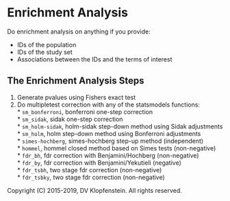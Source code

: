 # Enrichment Analysis

Do enrichment analysis on anything if you provide:
  * IDs of the population 
  * IDs of the study set
  * Associations between the IDs and the terms of interest

## The Enrichment Analysis Steps
  1. Generate pvalues using Fishers exact test
  2. Do multipletest correction with any of the statsmodels functions:    
    * `sm_bonferroni`, bonferroni one-step correction    
    * `sm_sidak`, sidak one-step correction    
    * `sm_holm-sidak`, holm-sidak step-down method using Sidak adjustments    
    * `sm_holm`, holm step-down method using Bonferroni adjustments    
    * `simes-hochberg`, simes-hochberg step-up method (independent)    
    * `hommel`, hommel closed method based on Simes tests (non-negative)    
    * `fdr_bh`, fdr correction with Benjamini/Hochberg (non-negative)    
    * `fdr_by`, fdr correction with Benjamini/Yekutieli (negative)    
    * `fdr_tsbh`, two stage fdr correction (non-negative)    
    * `fdr_tsbky`, two stage fdr correction (non-negative)    

Copyright (C) 2015-2019, DV Klopfenstein. All rights reserved.
